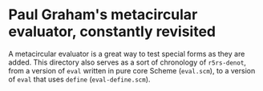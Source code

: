 # Paul Graham's metacircular evaluator, constantly revisited

A metacircular evaluator is a great way to test special forms as they
are added.  This directory also serves as a sort of chronology of
`r5rs-denot`, from a version of `eval` written in pure core Scheme
(`eval.scm`), to a version of `eval` that uses `define`
(`eval-define.scm`).
